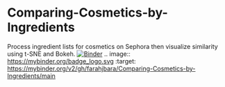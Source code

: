 # Comparing-Cosmetics-by-Ingredients
Process ingredient lists for cosmetics on Sephora then visualize similarity using t-SNE and Bokeh.
[![Binder](https://mybinder.org/badge_logo.svg)](https://mybinder.org/v2/gh/farahjbara/Comparing-Cosmetics-by-Ingredients/main)
.. image:: https://mybinder.org/badge_logo.svg
 :target: https://mybinder.org/v2/gh/farahjbara/Comparing-Cosmetics-by-Ingredients/main
